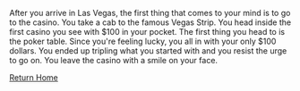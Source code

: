 After you arrive in Las Vegas, the first thing that comes to your mind is to go to the casino. You take a cab to the famous Vegas Strip. You head inside the first casino you see with $100 in your pocket. The first thing you head to is the poker table. Since you're feeling lucky, you all in with your only $100 dollars. You ended up tripling what you started with and you resist the urge to go on. You leave the casino with a smile on your face. 

[Return Home](../airport.md)